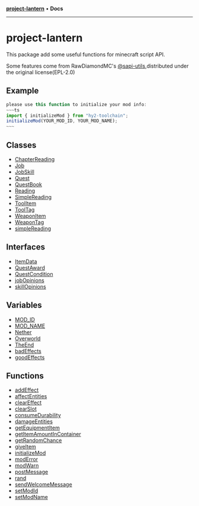 [**project-lantern**](README.md) • **Docs**

***

# project-lantern

This package add some useful functions for minecraft script API. 

Some features come from RawDiamondMC's [@sapi-utils](https://github.com/RawDiamondMC/sapi-utils),distributed under the original license(EPL-2.0)

## Example

```ts
please use this function to initialize your mod info:
~~~ts
import { initializeMod } from "hy2-toolchain";
initializeMod(YOUR_MOD_ID, YOUR_MOD_NAME);
~~~
```

## Classes

- [ChapterReading](classes/ChapterReading.md)
- [Job](classes/Job.md)
- [JobSkill](classes/JobSkill.md)
- [Quest](classes/Quest.md)
- [QuestBook](classes/QuestBook.md)
- [Reading](classes/Reading.md)
- [SimpleReading](classes/SimpleReading.md)
- [ToolItem](classes/ToolItem.md)
- [ToolTag](classes/ToolTag.md)
- [WeaponItem](classes/WeaponItem.md)
- [WeaponTag](classes/WeaponTag.md)
- [simpleReading](classes/simpleReading-1.md)

## Interfaces

- [ItemData](interfaces/ItemData.md)
- [QuestAward](interfaces/QuestAward.md)
- [QuestCondition](interfaces/QuestCondition.md)
- [jobOpinions](interfaces/jobOpinions.md)
- [skillOpinions](interfaces/skillOpinions.md)

## Variables

- [MOD\_ID](variables/MOD_ID.md)
- [MOD\_NAME](variables/MOD_NAME.md)
- [Nether](variables/Nether.md)
- [Overworld](variables/Overworld.md)
- [TheEnd](variables/TheEnd.md)
- [badEffects](variables/badEffects.md)
- [goodEffects](variables/goodEffects.md)

## Functions

- [addEffect](functions/addEffect.md)
- [affectEntities](functions/affectEntities.md)
- [clearEffect](functions/clearEffect.md)
- [clearSlot](functions/clearSlot.md)
- [consumeDurability](functions/consumeDurability.md)
- [damageEntities](functions/damageEntities.md)
- [getEquipmentItem](functions/getEquipmentItem.md)
- [getItemAmountInContainer](functions/getItemAmountInContainer.md)
- [getRandomChance](functions/getRandomChance.md)
- [giveItem](functions/giveItem.md)
- [initializeMod](functions/initializeMod.md)
- [modError](functions/modError.md)
- [modWarn](functions/modWarn.md)
- [postMessage](functions/postMessage.md)
- [rand](functions/rand.md)
- [sendWelcomeMessage](functions/sendWelcomeMessage.md)
- [setModId](functions/setModId.md)
- [setModName](functions/setModName.md)
